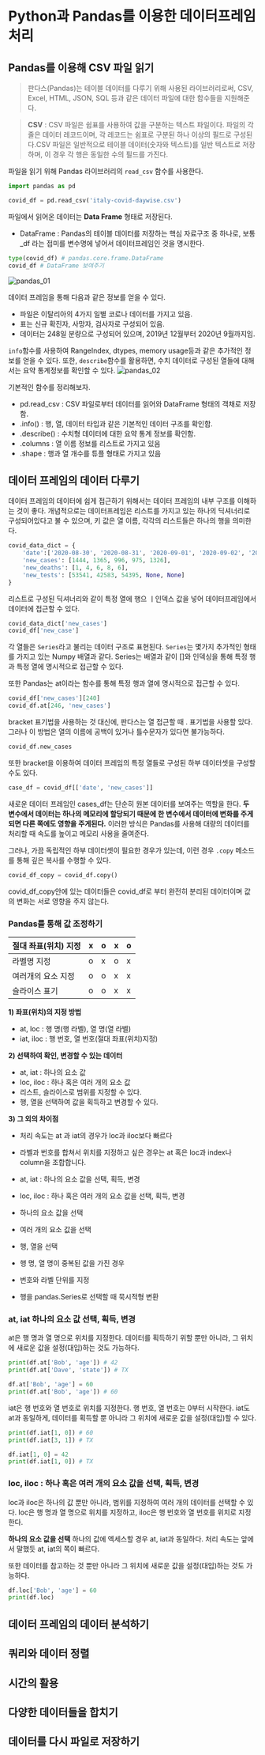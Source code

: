 # Python과 Pandas를 이용한 데이터프레임 처리

## Pandas를 이용해 CSV 파일 읽기
> 판다스(Pandas)는 테이블 데이터를 다루기 위해 사용된 라이브러리로써, CSV, Excel, HTML, JSON, SQL 등과 같은 데이터 파일에 대한 함수들을 지원해준다.

> **CSV** : CSV 파일은 쉼표를 사용하여 값을 구분하는 텍스트 파일이다. 파일의 각 줄은 데이터 레코드이며, 각 레코드는 쉼표로 구분된 하나 이상의 필드로 구성된다.CSV 파일은 일반적으로 테이블 데이터(숫자와 텍스트)를 일반 텍스트로 저장하며, 이 경우 각 행은 동일한 수의 필드를 가진다.

파일을 읽기 위해 Pandas 라이브러리의 `read_csv` 함수를 사용한다.
```python
import pandas as pd

covid_df = pd.read_csv('italy-covid-daywise.csv')
```
파일에서 읽어온 데이터는 **Data Frame** 형태로 저장된다.
* DataFrame : Pandas의 테이블 데이터를 저장하는 핵심 자료구조 중 하나로, 보통 _df 라는 접미를 변수명에 넣어서 데이터프레임인 것을 명시한다.

``` python
type(covid_df) # pandas.core.frame.DataFrame
covid_df # DataFrame 보여주기
```
![pandas_01](/image/pandas_01.png)

데이터 프레임을 통해 다음과 같은 정보를 얻을 수 있다.
- 파일은 이탈리아의 4가지 일별 코로나 데이터를 가지고 있음.
 - 표는 신규 확진자, 사망자, 검사자로 구성되어 있음.
 - 데이터는 248일 분량으로 구성되어 있으며, 2019년 12월부터 2020년 9월까지임.
 
 `info`함수를 사용하여 RangeIndex, dtypes, memory usage등과 같은 추가적인 정보를 얻을 수 있다. 또한, `describe`함수를 활용하면, 수치 데이터로 구성된 열들에 대해서는 요약 통계정보를 확인할 수 있다.
![pandas_02](/image/pandas_02.png)

기본적인 함수를 정리해보자.
- pd.read_csv : CSV 파일로부터 데이터를 읽어와 DataFrame 형태의 객채로 저장함.
- .info() : 행, 열, 데이터 타입과 같은 기본적인 데이터 구조를 확인함.
- .describe() : 수치형 데이터에 대한 요약 통계 정보를 확인함.
- .columns : 열 이름 정보를 리스트로 가지고 있음
- .shape : 행과 열 개수를 튜플 형태로 가지고 있음

## 데이터 프레임의 데이터 다루기
데이터 프레임의 데이터에 쉽게 접근하기 위해서는 데이터 프레임의 내부 구조를 이해하는 것이 좋다. 
개념적으로는 데이터프레임은 리스트를 가지고 있는 하나의 딕셔너리로 구성되어있다고 불 수 있으며, 키 값은 열 이름, 각각의 리스트들은 하나의 행을 의미한다.
``` python
covid_data_dict = {
    'date':['2020-08-30', '2020-08-31', '2020-09-01', '2020-09-02', '2020-09-03'],
    'new_cases': [1444, 1365, 996, 975, 1326],
    'new_deaths': [1, 4, 6, 8, 6],
    'new_tests': [53541, 42583, 54395, None, None]
}
```
리스트로 구성된 딕셔너리와 같이 특정 열에 행으 ㅣ인덱스 값을 넣어 데이터프레임에서 데이터에 접근할 수 있다.
``` python
covid_data_dict['new_cases']
covid_df['new_case']
``` 
각 열들은 `Series`라고 불리는 데이터 구조로 표현된다. `Series`는 몇가지 추가적인 형태를 가지고 있는 Numpy 배열과 같다.
Series는 배열과 같이 []와 인덱싱을 통해 특정 행과 특정 열에 명시적으로 접근할 수 있다. 

또한 Pandas는 at이라는 함수를 통해 특정 행과 열에 명시적으로 접근할 수 있다.
``` python
covid_df['new_cases'][240]
covid_df.at[246, 'new_cases']
```
bracket 표기법을 사용하는 것 대신에, 판다스는 열 접근할 때 . 표기법을 사용할 있다. 그러나 이 방법은 열의 이름에 공백이 있거나 틀수문자가 있다면 불가능하다.
``` python
covid_df.new_cases
```
또한 bracket을 이용하여 데이터 프레임의 특정 열들로 구성된 하부 데이터셋을 구성할 수도 있다.
``` python
case_df = covid_df[['date', 'new_cases']]
```
새로운 데이터 프레임인 cases_df는 단순히 원본 데이터를 보여주는 역할을 한다. **두 변수에서 데이터는 하나의 메모리에 할당되기 때문에 한 변수에서 데이터에 변화를 주게 되면 다른 쪽에도 영향을 주게된다.** 이러한 방식은 Pandas를 사용해 대량의 데이터를 처리할 때 속도를 높이고 메모리 사용을 줄여준다.

그러나, 가끔 독립적인 하부 데이터셋이 필요한 경우가 있는데, 이런 경우 `.copy` 메소드를 통해 깊은 복사를 수행할 수 있다.
``` python
covid_df_copy = covid_df.copy()
```
covid_df_copy안에 있는 데이터들은 covid_df로 부터 완전히 분리된 데이터이며 값의 변화는 서로 영향을 주지 않는다.
### Pandas를 통해 값 조정하기
| 절대 좌표(위치) 지정 | x | o | x  | o  |
| --- | --- | --- | --- | --- |
| 라벨명 지정 | o | x | o | x |
| 여러개의 요소 지정 | o | o | x | x |
| 슬라이스 표기 | o | o | x | x |

**1) 좌표(위치)의 지정 방법**

- at, loc : 행 명(행 라벨), 열 명(열 라벨)
- iat, iloc : 행 번호, 열 번호(절대 좌표(위치)지정)

**2) 선택하여 확인, 변경할 수 있는 데이터**

- at, iat : 하나의 요소 값
- loc, iloc : 하나 혹은 여러 개의 요소 값
- 리스트, 슬라이스로 범위를 지정할 수 있다.
- 행, 열을 선택하여 값을 획득하고 변경할 수 있다.

**3) 그 외의 차이점**

- 처리 속도는 at 과 iat의 경우가 loc과 iloc보다 빠르다
- 라벨과 번호를 합쳐서 위치를 지정하고 싶은 경우는 at 혹은 loc과 index나 column을 조합합니다.

- at, iat : 하나의 요소 값을 선택, 획득, 변경
- loc, iloc : 하나 혹은 여러 개의 요소 값을 선택, 획득, 변경
- 하나의 요소 값을 선택
- 여러 개의 요소 값을 선택
- 행, 열을 선택
- 행 명, 열 명이 중복된 값을 가진 경우
- 번호와 라벨 단위를 지정
- 행을 pandas.Series로 선택할 때 묵시적형 변환

### at, iat 하나의 요소 값 선택, 획득, 변경
at은 행 명과 열 명으로 위치를 지정한다. 데이터를 획득하기 위할 뿐만 아니라, 그 위치에 새로운 값을 설정(대입)하는 것도 가능하다.
```python
print(df.at['Bob', 'age']) # 42
print(df.at['Dave', 'state']) # TX

df.at['Bob', 'age'] = 60
print(df.at['Bob', 'age']) # 60
```
iat은 행 번호와 열 번호로 위치를 지정한다. 행 번호, 열 번호는 0부터 시작한다.
iat도 at과 동일하게, 데이터를 획득할 뿐 아니라 그 위치에 새로운 값을 설정(대입)할 수 있다.
```python
print(df.iat[1, 0]) # 60
print(df.iat[3, 1]) # TX

df.iat[1, 0] = 42
print(df.iat[1, 0]) # TX
```

### loc, iloc : 하나 혹은 여러 개의 요소 값을 선택, 획득, 변경
loc과 iloc은 하나의 값 뿐만 아니라, 범위를 지정하여 여러 개의 데이터를 선택할 수 있다. loc은 행 명과 열 명으로 위치를  지정하고, iloc은 행 번호와 열 번호를 위치로 지정한다.

**하나의 요소 값을 선택**
하나의 값에 엑세스할 경우 at, iat과 동일하다. 처리 속도는 앞에서 말했듯 at, iat의 쪽이 빠르다.

또한 데이터를 참고하는 것 뿐만 아니라 그 위치에 새로운 값을 설정(대입)하는 것도 가능하다.
```python
df.loc['Bob', 'age'] = 60
print(df.loc)
```

## 데이터 프레임의 데이터 분석하기

## 쿼리와 데이터 정렬

## 시간의 활용

## 다양한 데이터들을 합치기

## 데이터를 다시 파일로 저장하기
